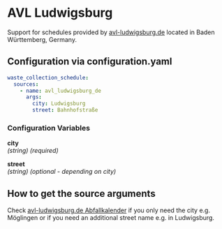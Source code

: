 # AVL Ludwigsburg

Support for schedules provided by [avl-ludwigsburg.de](https://www.avl-ludwigsburg.de) located in Baden Württemberg, Germany.

## Configuration via configuration.yaml

```yaml
waste_collection_schedule:
  sources:
    - name: avl_ludwigsburg_de
      args:
        city: Ludwigsburg
        street: Bahnhofstraße
```

### Configuration Variables

**city**<br>
*(string) (required)*

**street**<br>
*(string) (optional - depending on city)*

## How to get the source arguments

Check [avl-ludwigsburg.de Abfallkalender](https://www.avl-ludwigsburg.de/privatkunden/termine/abfallkalender/) if you only need the city e.g. Möglingen or if you need an additional street name e.g. in Ludwigsburg.